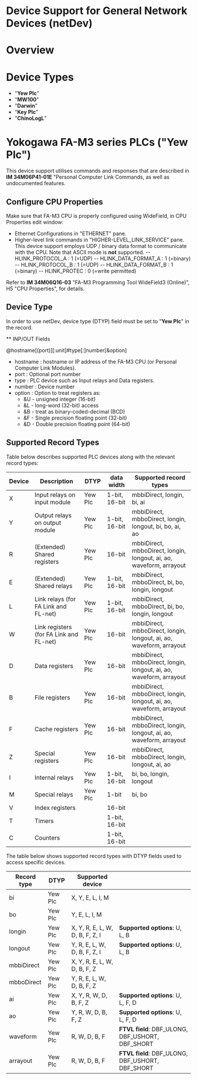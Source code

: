 Device Support for General Network Devices (netDev)
===================================================

# Overview

# Device Types

- "**Yew Plc**"
- "**MW100**"
- "**Darwin**"
- "**Key Plc**"
- "**ChinoLogL**"

# Yokogawa FA-M3 series PLCs ("**Yew Plc**")

This device support utilises commands and responses that are described
in **IM 34M06P41-01E** "Personal Computer Link Commands, as well as
undocumented features.

## Configure CPU Properties

Make sure that FA-M3 CPU is properly configured using WideField, in CPU Properties edit window:

- Ethernet Configurations in "ETHERNET" pane.
- Higher-level link commands in "HIGHER-LEVEL_LINK_SERVICE" pane. This device support employs UDP / binary data format to communicate with the CPU. Note that ASCII mode is **not** supported.
-- HLINK_PROTOCOL_A    : 1 (=UDP)
-- HLINK_DATA_FORMAT_A : 1 (=binary)
-- HLINK_PROTOCOL_B    : 1 (=UDP)
-- HLINK_DATA_FORMAT_B : 1 (=binary)
-- HLINK_PROTEC        : 0 (=write permitted)

Refer to **IM 34M06Q16-03** "FA-M3 Programming Tool WideField3 (Online)", H5 "CPU Properties", for details.

## Device Type

In order to use netDev, device type (DTYP) field must be set to "**Yew Plc**" in the record.

** INP/OUT Fields


@hostname[(port)][:unit]#type[:]number[&option]
- hostname : hostname or IP address of the FA-M3 CPU (or Personal Computer Link Modules).
- port     : Optional port number
- type     : PLC device such as Input relays and Data registers.
- number   : Device number
- option   : Option to treat registers as:
  * &U - unsigned integer (16-bit)
  * &L - long-word (32-bit) access
  * &B - treat as binary-coded-decimal (BCD)
  * &F - Single precision floating point (32-bit)
  * &D - Double precision floating point (64-bit)

## Supported Record Types

Table below describes supported PLC devices along with the relevant record types:

| **Device** | **Description**                         | **DTYP** | **data width** | **Supported record types**                                                    |
|------------|-----------------------------------------|----------|----------------|-------------------------------------------------------------------------------|
| X          | Input relays on input module            | Yew Plc  | 1-bit, 16-bit  | mbbiDirect, longin, bi, ai                                              |
| Y          | Output relays on output module          | Yew Plc  | 1-bit, 16-bit  | mbbiDirect, mbboDirect, longin, longout, bi, bo, ai, ao           |
| R          | (Extended) Shared registers             | Yew Plc  | 16-bit         | mbbiDirect, mbboDirect, longin, longout, ai, ao, waveform, arrayout         |
| E          | (Extended) Shared relays                | Yew Plc  | 1-bit, 16-bit  | mbbiDirect, mbboDirect, bi, bo, longin, longout                   |
| L          | Link relays (for FA Link and FL-net)    | Yew Plc  | 1-bit, 16-bit  | mbbiDirect, mbboDirect, bi, bo, longin, longout                   |
| W          | Link registers (for FA Link and FL-net) | Yew Plc  | 16-bit         | mbbiDirect, mbboDirect, longin, longout, ai, ao, waveform, arrayout         |
| D          | Data registers                          | Yew Plc  | 16-bit         | mbbiDirect, mbboDirect, longin, longout, ai, ao, waveform, arrayout         |
| B          | File registers                          | Yew Plc  | 16-bit         | mbbiDirect, mbboDirect, longin, longout, ai, ao, waveform, arrayout         |
| F          | Cache registers                         | Yew Plc  | 16-bit         | mbbiDirect, mbboDirect, longin, longout, ai, ao, waveform, arrayout         |
| Z          | Special registers                       | Yew Plc  | 16-bit         | mbbiDirect, mbboDirect, longin, longout, ai, ao                   |
| I          | Internal relays                         | Yew Plc  | 1-bit, 16-bit  | bi, bo, longin, longout                                                       |
| M          | Special relays                          | Yew Plc  | 1-bit          | bi, bo                                                                        |
| V          | Index registers                         |          | 16-bit         |                                                                               |
| T          | Timers                                  |          | 1-bit, 16-bit  |                                                                               |
| C          | Counters                                |          | 1-bit, 16-bit  |                                                                               |

The table below shows supported record types with DTYP fields used to
access specific devices. 

| **Record type** | **DTYP** | **Supported device**             |                                                      |
|-----------------|----------|----------------------------------|------------------------------------------------------|
| bi              | Yew Plc  | X, Y, E, L, I, M                 |                                                      |
| bo              | Yew Plc  |    Y, E, L, I, M                 |                                                      |
| longin          | Yew Plc  | X, Y, R, E, L, W, D, B, F, Z, I  | **Supported options**: U, L, B                       |
| longout         | Yew Plc  |    Y, R, E, L, W, D, B, F, Z, I  | **Supported options**: U, L, B                       |
| mbbiDirect      | Yew Plc  | X, Y, R, E, L, W, D, B, F, Z     |                                                      |
| mbboDirect      | Yew Plc  |    Y, R, E, L, W, D, B, F, Z     |                                                      |
| ai              | Yew Plc  | X, Y, R,       W, D, B, F, Z     | **Supported options**: U, L, F, D                    |
| ao              | Yew Plc  |    Y, R,       W, D, B, F, Z     | **Supported options**: U, L, F, D                    |
| waveform        | Yew Plc  |       R,       W, D, B, F        | **FTVL field**: DBF\_ULONG, DBF\_USHORT, DBF\_SHORT  |
| arrayout        | Yew Plc  |       R,       W, D, B, F        | **FTVL field**: DBF\_ULONG, DBF\_USHORT, DBF\_SHORT  |

